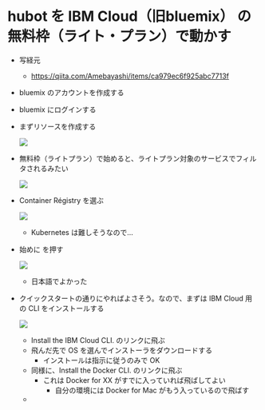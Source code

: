# hubot を IBM Cloud（旧bluemix） の無料枠（ライト・プラン）で動かす

- 写経元

  - https://qiita.com/Amebayashi/items/ca979ec6f925abc7713f

- bluemix のアカウントを作成する

- bluemix にログインする

- まずリソースを作成する

  ![](https://github.com/ma1979/sutra/raw/master/20171209_bluemix_hubot/img/%E3%82%BF%E3%82%99%E3%83%83%E3%82%B7%E3%83%A5%E3%83%9B%E3%82%99%E3%83%BC%E3%83%88%E3%82%99%20-%20IBM%20Cloud%20%F0%9F%94%8A%202017-12-09%2018-17-40.png)

- 無料枠（ライトプラン）で始めると、ライトプラン対象のサービスでフィルタされるみたい

  ![](https://github.com/ma1979/sutra/raw/master/20171209_bluemix_hubot/img/%E3%82%AB%E3%82%BF%E3%83%AD%E3%82%AF%E3%82%99%20-%20IBM%20Cloud%20%F0%9F%94%8A%202017-12-09%2018-18-32.png)

- Container Régistry を選ぶ

  ![](https://github.com/ma1979/sutra/raw/master/20171209_bluemix_hubot/img/%E3%82%AB%E3%82%BF%E3%83%AD%E3%82%AF%E3%82%99%20-%20IBM%20Cloud%20%F0%9F%94%8A%202017-12-09%2018-21-55.png)

  - Kubernetes は難しそうなので...

- 始めに を押す

  ![](https://github.com/ma1979/sutra/raw/master/20171209_bluemix_hubot/img/IBM%20Cloud%20%F0%9F%94%8A%202017-12-09%2018-24-44.png)

  - 日本語でよかった

- クイックスタートの通りにやればよさそう。なので、まずは IBM Cloud 用の CLI をインストールする

  ![](https://github.com/ma1979/sutra/raw/master/20171209_bluemix_hubot/img/IBM%20Cloud%20%F0%9F%94%8A%202017-12-09%2018-29-11.png)

  - Install the IBM Cloud CLI. のリンクに飛ぶ
  - 飛んだ先で OS を選んでインストーラをダウンロードする
    - インストールは指示に従うのみで OK
  - 同様に、Install the Docker CLI. のリンクに飛ぶ
    - これは Docker for XX がすでに入っていれば飛ばしてよい
      - 自分の環境には Docker for Mac がもう入っているので飛ばす
  - ​

  ​